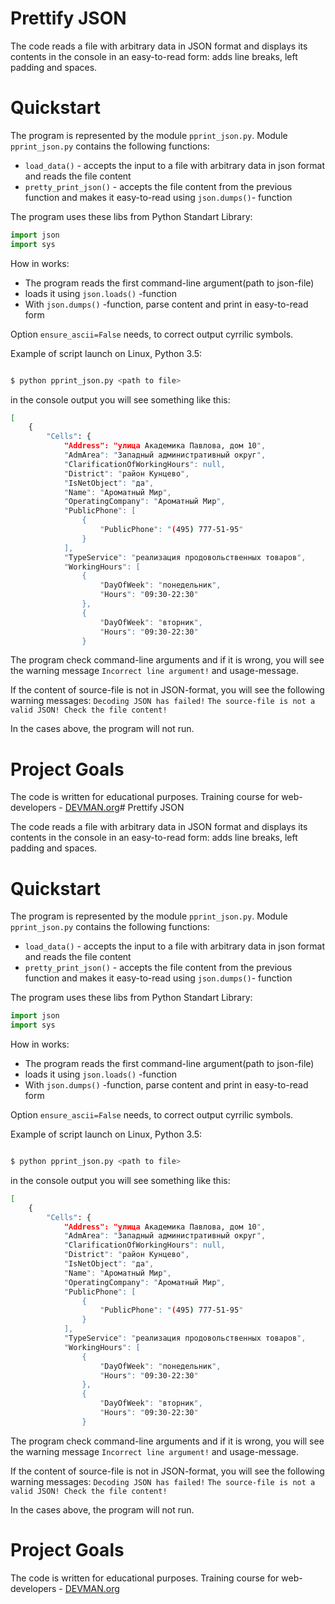 # Prettify JSON

The code reads a file with arbitrary data in JSON format and displays its contents in the console in an easy-to-read form: adds line breaks, left padding and spaces.


# Quickstart

The program is represented by the module ```pprint_json.py```.
Module ```pprint_json.py``` contains the following functions:

- ```load_data()``` - accepts the input to a file with arbitrary data in json format and reads the file content
- ```pretty_print_json()``` - accepts the file content  from the previous function and makes it easy-to-read using ```json.dumps()```- function 

The program uses these libs from Python Standart Library:

```python
import json
import sys

```

How in works:
- The program reads  the first command-line argument(path to json-file)
- loads it using  ```json.loads()``` -function
- With ```json.dumps()``` -function, parse content and print in easy-to-read form

Option ```ensure_ascii=False``` needs, to correct output cyrrilic symbols.

Example of script launch on Linux, Python 3.5:

```bash

$ python pprint_json.py <path to file>

```
in the console  output you will see something  like this:
```bash
[
    {
        "Cells": {
            "Address": "улица Академика Павлова, дом 10",
            "AdmArea": "Западный административный округ",
            "ClarificationOfWorkingHours": null,
            "District": "район Кунцево",
            "IsNetObject": "да",
            "Name": "Ароматный Мир",
            "OperatingCompany": "Ароматный Мир",
            "PublicPhone": [
                {
                    "PublicPhone": "(495) 777-51-95"
                }
            ],
            "TypeService": "реализация продовольственных товаров",
            "WorkingHours": [
                {
                    "DayOfWeek": "понедельник",
                    "Hours": "09:30-22:30"
                },
                {
                    "DayOfWeek": "вторник",
                    "Hours": "09:30-22:30"
                }

```

The program check command-line arguments and if it is wrong,  you will see the warning message ```Incorrect line argument!``` and usage-message.

If the content of source-file is not in JSON-format,  you will see the following warning messages:
```Decoding JSON has failed!```
```The source-file is not a valid JSON! Check the file content!```


In the cases above, the program will not run.


# Project Goals

The code is written for educational purposes. Training course for web-developers - [DEVMAN.org](https://devman.org)# Prettify JSON

The code reads a file with arbitrary data in JSON format and displays its contents in the console in an easy-to-read form: adds line breaks, left padding and spaces.


# Quickstart

The program is represented by the module ```pprint_json.py```.
Module ```pprint_json.py``` contains the following functions:

- ```load_data()``` - accepts the input to a file with arbitrary data in json format and reads the file content
- ```pretty_print_json()``` - accepts the file content  from the previous function and makes it easy-to-read using ```json.dumps()```- function 

The program uses these libs from Python Standart Library:

```python
import json
import sys

```

How in works:
- The program reads  the first command-line argument(path to json-file)
- loads it using  ```json.loads()``` -function
- With ```json.dumps()``` -function, parse content and print in easy-to-read form

Option ```ensure_ascii=False``` needs, to correct output cyrrilic symbols.

Example of script launch on Linux, Python 3.5:

```bash

$ python pprint_json.py <path to file>

```
in the console  output you will see something  like this:
```bash
[
    {
        "Cells": {
            "Address": "улица Академика Павлова, дом 10",
            "AdmArea": "Западный административный округ",
            "ClarificationOfWorkingHours": null,
            "District": "район Кунцево",
            "IsNetObject": "да",
            "Name": "Ароматный Мир",
            "OperatingCompany": "Ароматный Мир",
            "PublicPhone": [
                {
                    "PublicPhone": "(495) 777-51-95"
                }
            ],
            "TypeService": "реализация продовольственных товаров",
            "WorkingHours": [
                {
                    "DayOfWeek": "понедельник",
                    "Hours": "09:30-22:30"
                },
                {
                    "DayOfWeek": "вторник",
                    "Hours": "09:30-22:30"
                }

```

The program check command-line arguments and if it is wrong,  you will see the warning message ```Incorrect line argument!``` and usage-message.

If the content of source-file is not in JSON-format,  you will see the following warning messages:
```Decoding JSON has failed!```
```The source-file is not a valid JSON! Check the file content!```


In the cases above, the program will not run.


# Project Goals

The code is written for educational purposes. Training course for web-developers - [DEVMAN.org](https://devman.org)
